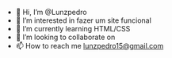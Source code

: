 - 👋 Hi, I’m @Lunzpedro
- 👀 I’m interested in fazer um site funcional
- 🌱 I’m currently learning HTML/CSS
- 💞️ I’m looking to collaborate on
- 📫 How to reach me lunzpedro15@gmail.com

<!---is a ✨ special ✨ repository because its `README.md` (this file) appears on your GitHub profile.
You can click the Preview link t
Lunzpedro/Lunzpedro o take a look at your changes.
--->
